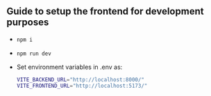 ## Guide to setup the frontend for development purposes

-   ```bash
    npm i
    ```

-   ```bash
    npm run dev
    ```

-  Set environment variables in .env as:
    ```bash
    VITE_BACKEND_URL="http://localhost:8000/"
    VITE_FRONTEND_URL="http://localhost:5173/"
    ```